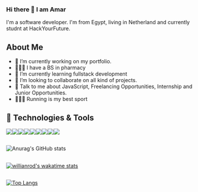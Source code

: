 ### Hi there 👋 I am Amar

I'm a software developer. I'm from Egypt, living in Netherland and currently studnt at HackYourFuture.

## About Me

- 🔭 I’m currently working on my portfolio.
- 👨🏼‍🎓 I have a BS in pharmacy
- 🌱 I’m currently learning fullstack development
- 👯 I’m looking to collaborate on all kind of projects.
- 💬 Talk to me about JavaScript, Freelancing Opportunities, Internship and Junior Opportunities.
- 🏃🏼‍♂️ Running is my best sport 

## 🔧 Technologies & Tools
<img src="https://img.icons8.com/color/48/000000/css3.png"/><img src="https://img.icons8.com/color/48/000000/html-5--v1.png"/><img src="https://img.icons8.com/color/48/000000/bootstrap.png"/><img src="https://img.icons8.com/color/48/000000/nodejs.png"/><img src="https://img.icons8.com/color/48/000000/javascript--v1.png"/><img src="https://img.icons8.com/officel/48/000000/mysql.png"/><img src="https://img.icons8.com/color/48/000000/mongodb.png"/><img src="https://img.icons8.com/officel/48/000000/react.png"/><img src="https://img.icons8.com/color-glass/48/000000/github.png"/>

## 
![Anurag's GitHub stats](https://github-readme-stats.vercel.app/api?username=Amar-Mahdy&show_icons=true&theme=radical)
##
[![willianrod's wakatime stats](https://github-readme-stats.vercel.app/api/wakatime?username=amar_mahdy&show_icons=true&theme=radical)](https://github.com/anuraghazra/github-readme-stats)


##
[![Top Langs](https://github-readme-stats.vercel.app/api/top-langs/?username=Amar-Mahdy&theme=radical)](https://github.com/anuraghazra/github-readme-stats)


